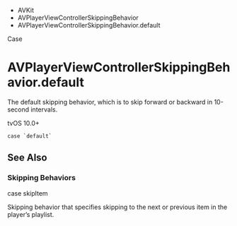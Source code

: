 

- AVKit
- AVPlayerViewControllerSkippingBehavior
-  AVPlayerViewControllerSkippingBehavior.default 

Case

# AVPlayerViewControllerSkippingBehavior.default

The default skipping behavior, which is to skip forward or backward in 10-second intervals.

tvOS 10.0+

``` source
case `default`
```

## See Also

### Skipping Behaviors

case skipItem

Skipping behavior that specifies skipping to the next or previous item in the player’s playlist.

